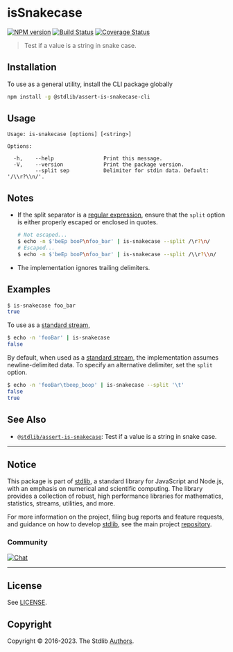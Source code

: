 <!--

@license Apache-2.0

Copyright (c) 2022 The Stdlib Authors.

Licensed under the Apache License, Version 2.0 (the "License");
you may not use this file except in compliance with the License.
You may obtain a copy of the License at

   http://www.apache.org/licenses/LICENSE-2.0

Unless required by applicable law or agreed to in writing, software
distributed under the License is distributed on an "AS IS" BASIS,
WITHOUT WARRANTIES OR CONDITIONS OF ANY KIND, either express or implied.
See the License for the specific language governing permissions and
limitations under the License.

-->

# isSnakecase

[![NPM version][npm-image]][npm-url] [![Build Status][test-image]][test-url] [![Coverage Status][coverage-image]][coverage-url] <!-- [![dependencies][dependencies-image]][dependencies-url] -->

> Test if a value is a string in snake case.











<section class="cli">



<section class="installation">

## Installation

To use as a general utility, install the CLI package globally

```bash
npm install -g @stdlib/assert-is-snakecase-cli
```

</section>

<!-- CLI usage documentation. -->

<section class="usage">

## Usage

```text
Usage: is-snakecase [options] [<string>]

Options:

  -h,    --help                Print this message.
  -V,    --version             Print the package version.
         --split sep           Delimiter for stdin data. Default: '/\\r?\\n/'.
```

</section>

<!-- CLI usage notes. Make sure to keep an empty line after the `section` element and another before the `/section` close. -->

<section class="notes">

## Notes

-   If the split separator is a [regular expression][mdn-regexp], ensure that the `split` option is either properly escaped or enclosed in quotes.

    ```bash
    # Not escaped...
    $ echo -n $'beEp booP\nfoo_bar' | is-snakecase --split /\r?\n/
    # Escaped...
    $ echo -n $'beEp booP\nfoo_bar' | is-snakecase --split /\\r?\\n/
    ```

-   The implementation ignores trailing delimiters.

</section>

<!-- /.notes -->

<!-- /.usage -->

<section class="examples">

## Examples

```bash
$ is-snakecase foo_bar
true
```

</section>

To use as a [standard stream][standard-streams],

```bash
$ echo -n 'fooBar' | is-snakecase
false
```

By default, when used as a [standard stream][standard-streams], the implementation assumes newline-delimited data. To specify an alternative delimiter, set the `split` option.

```bash
$ echo -n 'fooBar\tbeep_boop' | is-snakecase --split '\t'
false
true
```

<!-- /.examples -->

</section>

<!-- /.cli -->

<!-- Section for related `stdlib` packages. Do not manually edit this section, as it is automatically populated. -->

<section class="related">

## See Also

-   <span class="package-name">[`@stdlib/assert-is-snakecase`][@stdlib/assert-is-snakecase]</span><span class="delimiter">: </span><span class="description">Test if a value is a string in snake case.</span>


</section>

<!-- /.related -->

<!-- Section for all links. Make sure to keep an empty line after the `section` element and another before the `/section` close. -->


<section class="main-repo" >

* * *

## Notice

This package is part of [stdlib][stdlib], a standard library for JavaScript and Node.js, with an emphasis on numerical and scientific computing. The library provides a collection of robust, high performance libraries for mathematics, statistics, streams, utilities, and more.

For more information on the project, filing bug reports and feature requests, and guidance on how to develop [stdlib][stdlib], see the main project [repository][stdlib].

### Community

[![Chat][chat-image]][chat-url]

---

## License

See [LICENSE][stdlib-license].


## Copyright

Copyright &copy; 2016-2023. The Stdlib [Authors][stdlib-authors].

</section>

<!-- /.stdlib -->

<!-- Section for all links. Make sure to keep an empty line after the `section` element and another before the `/section` close. -->

<section class="links">

[npm-image]: http://img.shields.io/npm/v/@stdlib/assert-is-snakecase-cli.svg
[npm-url]: https://npmjs.org/package/@stdlib/assert-is-snakecase-cli

[test-image]: https://github.com/stdlib-js/assert-is-snakecase@v0.0.2/actions/workflows/test.yml/badge.svg?branch=v0.0.2
[test-url]: https://github.com/stdlib-js/assert-is-snakecase@v0.0.2/actions/workflows/test.yml?query=branch:v0.0.2

[coverage-image]: https://img.shields.io/codecov/c/github/stdlib-js/assert-is-snakecase@v0.0.2/main.svg
[coverage-url]: https://codecov.io/github/stdlib-js/assert-is-snakecase@v0.0.2?branch=v0.0.2

<!--

[dependencies-image]: https://img.shields.io/david/stdlib-js/assert-is-snakecase@v0.0.2.svg
[dependencies-url]: https://david-dm.org/stdlib-js/assert-is-snakecase@v0.0.2/main

-->

[chat-image]: https://img.shields.io/gitter/room/stdlib-js/stdlib.svg
[chat-url]: https://gitter.im/stdlib-js/stdlib/

[stdlib]: https://github.com/stdlib-js/stdlib

[stdlib-authors]: https://github.com/stdlib-js/stdlib/graphs/contributors

[cli-section]: https://github.com/stdlib-js/assert-is-snakecase@v0.0.2#cli
[cli-url]: https://github.com/stdlib-js/assert-is-snakecase@v0.0.2/tree/cli
[@stdlib/assert-is-snakecase]: https://github.com/stdlib-js/assert-is-snakecase@v0.0.2/tree/main

[umd]: https://github.com/umdjs/umd
[es-module]: https://developer.mozilla.org/en-US/docs/Web/JavaScript/Guide/Modules

[deno-url]: https://github.com/stdlib-js/assert-is-snakecase@v0.0.2/tree/deno
[umd-url]: https://github.com/stdlib-js/assert-is-snakecase@v0.0.2/tree/umd
[esm-url]: https://github.com/stdlib-js/assert-is-snakecase@v0.0.2/tree/esm
[branches-url]: https://github.com/stdlib-js/assert-is-snakecase@v0.0.2/blob/main/branches.md

[stdlib-license]: https://raw.githubusercontent.com/stdlib-js/assert-is-snakecase@v0.0.2/main/LICENSE

[standard-streams]: https://en.wikipedia.org/wiki/Standard_streams

[mdn-regexp]: https://developer.mozilla.org/en-US/docs/Web/JavaScript/Guide/Regular_Expressions

<!-- <related-links> -->

<!-- </related-links> -->

</section>

<!-- /.links -->
